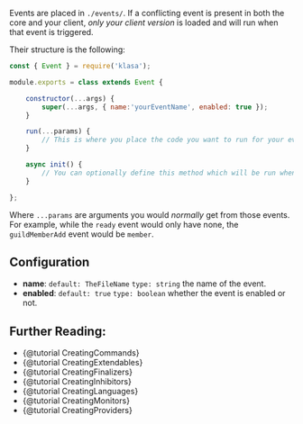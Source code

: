 Events are placed in `./events/`. If a conflicting event is present in both the core and your client, *only your client version* is loaded and will run when that event is triggered.

Their structure is the following:

```javascript
const { Event } = require('klasa');

module.exports = class extends Event {

	constructor(...args) {
		super(...args, { name:'yourEventName', enabled: true });
	}

	run(...params) {
		// This is where you place the code you want to run for your event
	}

	async init() {
		// You can optionally define this method which will be run when the bot starts (after login, so discord data is available via this.client)
	}

};
```
Where `...params` are arguments you would *normally* get from those events. For example, while the `ready` event would only have none, the `guildMemberAdd` event would be `member`.

## Configuration
- **name**: `default: TheFileName` `type: string` the name of the event.
- **enabled**: `default: true` `type: boolean`  whether the event is enabled or not.



## Further Reading:
- {@tutorial CreatingCommands}
- {@tutorial CreatingExtendables}
- {@tutorial CreatingFinalizers}
- {@tutorial CreatingInhibitors}
- {@tutorial CreatingLanguages}
- {@tutorial CreatingMonitors}
- {@tutorial CreatingProviders}
